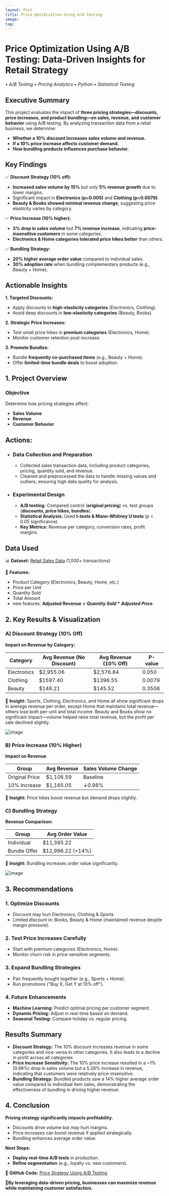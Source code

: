 ```yaml
---
layout: Post
title: Price Optimization Using A/B Testing
image: 
tag: 
---
```

# Price Optimization Using A/B Testing: Data-Driven Insights for Retail Strategy
• _A/B Testing_ • _Pricing Analytics_ • _Python_ • _Statistical Testing_

## Executive Summary
This project evaluates the impact of **three pricing strategies—discounts, price increases, and product bundling—on sales, revenue, and customer behavior** using A/B testing. By analyzing transaction data from a retail business, we determine:

- __Whether a 10% discount increases sales volume and revenue.__
- __If a 10% price increase affects customer demand.__
- __How bundling products influences purchase behavior.__

## Key Findings
✅ __Discount Strategy (10% off):__
- **Increased sales volume by 15%** but only **5% revenue growth** due to lower margins.
- Significant impact in **Electronics (p=0.005)** and **Clothing (p=0.0079)**.
- **Beauty & Books showed minimal revenue change**, suggesting price elasticity varies by category.

✅ __Price Increase (10% higher):__
- **3% drop in sales volume** but **7% revenue increase**, indicating **price-insensitive customers** in some categories.
- **Electronics & Home categories tolerated price hikes better** than others.

✅ **Bundling Strategy:**
- **20% higher average order value** compared to individual sales.
- **30% adoption rate** when bundling complementary products (e.g., Beauty + Home).

## Actionable Insights
**1. Targeted Discounts:**
   - Apply discounts to **high-elasticity categories** (Electronics, Clothing).
   - Avoid deep discounts in **low-elasticity categories** (Beauty, Books).

**2. Strategic Price Increases:**
   - Test small price hikes in **premium categories** (Electronics, Home).
   - Monitor customer retention post-increase.

**3. Promote Bundles:**
   - Bundle **frequently co-purchased items** (e.g., Beauty + Home).
   - Offer **limited-time bundle deals** to boost adoption.




## 1. __Project Overview__
### Objective
Determine how pricing strategies affect:
- __Sales Volume__
- __Revenue__
- __Customer Behavior__

## __Actions:__ 
- ### __Data Collection and Preparation__
   - Collected sales transaction data, including product categories, pricing, quantity sold, and revenue.
   - Cleaned and preprocessed the data to handle missing values and outliers, ensuring high data quality for analysis.
- ### __Experimental Design__
   - __A/B testing:__ Compared control (**original pricing**) vs. test groups (**discounts, price hikes, bundles**).
   - __Statistical Analysis:__ Used __t-tests & Mann-Whitney U tests__ (p < 0.05 significance).
   - __Key Metrics:__ Revenue per category, conversion rates, profit margins.
## Data Used
📊 __Dataset:__ [Retail Sales Data](https://github.com/ackben0226/Price-Strategy-Using-A-B-Testing/blob/main/Retail%20Sales%20Data.csv) (1,000+ transactions)

📌 __Features:__
   - Product Category (Electronics, Beauty, Home, etc.)
   - Price per Unit
   - Quantity Sold
   - Total Amount
   - new features: __Adjusted Revenue__ __=__ ___Quantity Sold___ __*__ ___Adjusted Price___.
   
## 2. Key Results & Visualization
### A) Discount Strategy (10% Off)
__Impact on Revenue by Category:__

|Category|	Avg Revenue (No Discount)|	Avg Revenue (10% Off)|	P-value|
|---------|--------|--------|-------|
|Electronics|	$2,955.06|	$2,576.84|	0.050|
|Clothing|	$1597.40|	$1396.55|	0.0079|
|Beauty	|$148.21 | $145.52	|0.3506|

📌 **Insight:** Sports, Clothing, Electronics, and Home all show significant drops in average revenue per order, except Home that maintains total revenue—others lose both per-unit and total income. Beauty and Books show no significant impact—volume helped raise total revenue, but the profit per sale declined slightly.

![image](https://github.com/user-attachments/assets/55047acf-1338-43e2-ba5d-8308fba7f933)

### B) Price Increase (10% Higher)
__Impact on Revenue__

|Group	|Avg Revenue	|Sales Volume Change|
|-----|----|-----|
|Original Price	|$1,106.59	|Baseline|
|10% Increase	|$1,165.05|	↓0.98%|

📌 __Insight:__ Price hikes boost revenue but demand drops slightly.

### C) Bundling Strategy
__Revenue Comparison:__

|Group	|Avg Order Value|
|-----|----|
|Individual	|$11,395.22|
|Bundle Offer	|$12,996.22 (+14%)|

📌 __Insight:__ Bundling increases order value significantly.

![image](https://github.com/user-attachments/assets/589a40a8-95de-46b4-a879-ff8d86322dd2)

## 3. Recommendations
### 1. Optimize Discounts
- Discount may hurt Electronics, Clothing & Sports
- Limited discount in: Books, Beauty & Home (maintained revenue despite margin pressure).
  
### 2. Test Price Increases Carefully
- Start with premium categories (Electronics, Home).
- Monitor churn risk in price-sensitive segments.

### 3. Expand Bundling Strategies
- Pair frequently bought together (e.g., Sports + Home).
- Run promotions ("Buy X, Get Y at 10% off").

###  4. Future Enhancements
- **Machine Learning:** Predict optimal pricing per customer segment.
- **Dynamic Pricing:** Adjust in real-time based on demand.
- **Seasonal Testing:** Compare holiday vs. regular pricing.

## __Results Summary__
- __Discount Strategy:__ The 10% discount increases revenue in some categories and vice-versa in other categories. It also leads to a decline in profit across all categories
- __Price Increase Sensitivity:__ The 10% price increase resulted in a ~1% (0.98%) drop in sales volume but a 5.28% increase in revenue, indicating that customers were relatively price-insensitive.
- __Bundling Strategy:__ Bundled products saw a 14% higher average order value compared to individual item sales, demonstrating the effectiveness of bundling in driving higher revenue.

## 4. Conclusion
**Pricing strategy significantly impacts profitability.**
- Discounts drive volume but may hurt margins.
- Price increases can boost revenue if applied strategically.
- Bundling enhances average order value.

**Next Steps:**
- __Deploy real-time A/B tests__ in production.
- __Refine segmentation__ (e.g., loyalty vs. new customers).

📂 __GitHub Code:__ [Price Strategy Using A/B Testing](https://github.com/ackben0226/Price-Strategy-Using-A-B-Testing/blob/main/Price_Strategy_Using_A_B_Testing.ipynb)

**🚀By leveraging data-driven pricing, businesses can maximize revenue while maintaining customer satisfaction.** 



